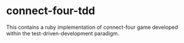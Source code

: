 # connect-four-tdd

This contains a ruby implementation of connect-four game developed within the test-driven-development paradigm.